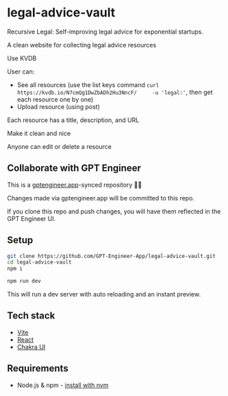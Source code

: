 # legal-advice-vault

Recursive Legal: Self-improving legal advice for exponential startups.

A clean website for collecting legal advice resources

Use KVDB

User can:
- See all resources (use the list keys command `curl https://kvdb.io/N7cmQg1DwZbADh2Hu3NncF/     -u 'legal:'`, then get each resource one by one)
- Upload resource (using post)

Each resource has a title, description, and URL

Make it clean and nice

Anyone can edit or delete a resource


## Collaborate with GPT Engineer

This is a [gptengineer.app](https://gptengineer.app)-synced repository 🌟🤖

Changes made via gptengineer.app will be committed to this repo.

If you clone this repo and push changes, you will have them reflected in the GPT Engineer UI.

## Setup

```sh
git clone https://github.com/GPT-Engineer-App/legal-advice-vault.git
cd legal-advice-vault
npm i
```

```sh
npm run dev
```

This will run a dev server with auto reloading and an instant preview.

## Tech stack

- [Vite](https://vitejs.dev/)
- [React](https://react.dev/)
- [Chakra UI](https://chakra-ui.com/)

## Requirements

- Node.js & npm - [install with nvm](https://github.com/nvm-sh/nvm#installing-and-updating)
